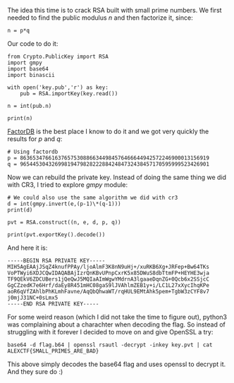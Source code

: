 The idea this time is to crack RSA built with small prime numbers. We first needed to find the public modulus *n* and then factorize it, since:

    n = p*q

Our code to do it:

~~~~
from Crypto.PublicKey import RSA
import gmpy
import base64
import binascii

with open('key.pub','r') as key:
    pub = RSA.importKey(key.read())

n = int(pub.n)

print(n)
~~~~

[FactorDB](http://factordb.com/) is the best place I know to do it and we got very quickly the results for *p* and *q*:

~~~~
# Using factordb
p = 863653476616376575308866344984576466644942572246900013156919
q = 965445304326998194798282228842484732438457170595999523426901
~~~~

Now we can rebuild the private key. Instead of doing the same thing we did with CR3, I tried to explore *gmpy* module:

~~~~
# We could also use the same algorithm we did with cr3
d = int(gmpy.invert(e,(p-1)\*(q-1)))
print(d)

pvt = RSA.construct((n, e, d, p, q))

print(pvt.exportKey().decode())
~~~~

And here it is:

~~~~
-----BEGIN RSA PRIVATE KEY-----
MIH5AgEAAjJSqZ4knufPPAy/ljoAlmF3K8nN9uHj+/xuRKB6Xg+JRFep+Bw64TKs
VoPTWyi6XDJCQwIDAQABAjIzrQnKBvUPnpCxrK5x85DWuS8dbTtmFP+HEYHE3wja
TF9QEkV6ZDCUBers1jQeQwJ5MQIaAImWgwYMdrnA3lgaaeDqnZG+0Qcb6x2SSjcC
GgCZzedK7e6Hrf/daEy8R451mHC08gaS9lJVAhlmZEB1y+i/LC1L27xXycIhqKPe
aoR6qVfZAhlbPhKLmhFavne/AqQbQhwaWT/rqHUL9EMtAhk5pem+TgbW3zCYF8v7
j0mjJ31NC+0sLmx5
-----END RSA PRIVATE KEY-----
~~~~

For some weird reason (which I did not take the time to figure out), python3 was complaining about a charachter when decoding the flag. So instead of struggling with it forever I decided to move on and give OpenSSL a try:

    base64 -d flag.b64 | openssl rsautl -decrypt -inkey key.pvt | cat
    ALEXCTF{SMALL_PRIMES_ARE_BAD}

This above simply decodes the base64 flag and uses openssl to decrypt it. And they sure do :)
